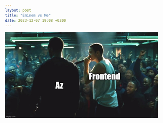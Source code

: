 ```yaml
---
layout: post
title: "Eminem vs Me"
date: 2023-12-07 19:08 +0200
---
```

![Eminem vs Me](/assets/images/eminem-frontend.jpg)